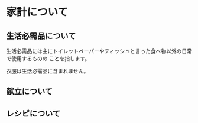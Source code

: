# 家計について
## 生活必需品について
生活必需品には主にトイレットペーパーやティッシュと言った食べ物以外の日常で使用するものの
ことを指します。

衣服は生活必需品に含まれません。
## 献立について
## レシピについて